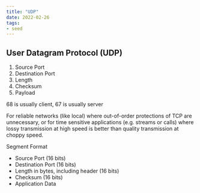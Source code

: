 ```yaml
---
title: "UDP"
date: 2022-02-26
tags:
- seed
---
```


## User Datagram Protocol (UDP)
1. Source Port
2. Destination Port
3. Length
4. Checksum
5. Payload

68 is usually client, 67 is usually server

For reliable networks (like local) where out-of-order protections of TCP are unnecessary, or for time sensitive applications (e.g. streams or calls) where lossy transmission at high speed is better than quality transmission at choppy speed.

Segment Format
- Source Port (16 bits)
- Destination Port (16 bits)
- Length in bytes, including header (16 bits)
- Checksum (16 bits)
- Application Data